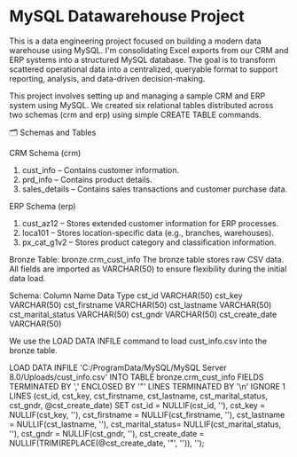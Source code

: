 # MySQL Datawarehouse Project
This is a data engineering project focused on building a modern data warehouse using MySQL. I'm consolidating Excel exports from our CRM and ERP systems into a structured MySQL database. The goal is to transform scattered operational data into a centralized, queryable format to support reporting, analysis, and data-driven decision-making.

This project involves setting up and managing a sample CRM and ERP system using MySQL. We created six relational tables distributed across two schemas (crm and erp) using simple CREATE TABLE commands.

🗂️ Schemas and Tables

CRM Schema (crm)
1. cust_info – Contains customer information.
2. prd_info – Contains product details.
3. sales_details – Contains sales transactions and customer purchase data.

ERP Schema (erp)
1. cust_az12 – Stores extended customer information for ERP processes.
2. loca101 – Stores location-specific data (e.g., branches, warehouses).
3. px_cat_g1v2 – Stores product category and classification information.
 
Bronze Table: bronze.crm_cust_info
The bronze table stores raw CSV data. All fields are imported as VARCHAR(50) to ensure flexibility during the initial data load.

Schema:
Column Name	Data Type
cst_id	VARCHAR(50)
cst_key	VARCHAR(50)
cst_firstname	VARCHAR(50)
cst_lastname	VARCHAR(50)
cst_marital_status	VARCHAR(50)
cst_gndr	VARCHAR(50)
cst_create_date	VARCHAR(50)

We use the LOAD DATA INFILE command to load cust_info.csv into the bronze table.

LOAD DATA INFILE 'C:/ProgramData/MySQL/MySQL Server 8.0/Uploads/cust_info.csv'
INTO TABLE bronze.crm_cust_info
FIELDS TERMINATED BY ',' 
ENCLOSED BY '"'
LINES TERMINATED BY '\n'
IGNORE 1 LINES
(cst_id, cst_key, cst_firstname, cst_lastname, cst_marital_status, cst_gndr, @cst_create_date)
SET
  cst_id            = NULLIF(cst_id, ''),
  cst_key           = NULLIF(cst_key, ''),
  cst_firstname     = NULLIF(cst_firstname, ''),
  cst_lastname      = NULLIF(cst_lastname, ''),
  cst_marital_status= NULLIF(cst_marital_status, ''),
  cst_gndr          = NULLIF(cst_gndr, ''),
  cst_create_date   = NULLIF(TRIM(REPLACE(@cst_create_date, '"', '')), '');
